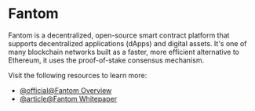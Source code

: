 # Fantom

Fantom is a decentralized, open-source smart contract platform that supports decentralized applications (dApps) and digital assets. It's one of many blockchain networks built as a faster, more efficient alternative to Ethereum, it uses the proof-of-stake consensus mechanism.

Visit the following resources to learn more:

- [@official@Fantom Overview](https://docs.fantom.foundation/)
- [@article@Fantom Whitepaper](https://arxiv.org/pdf/1810.10360.pdf)